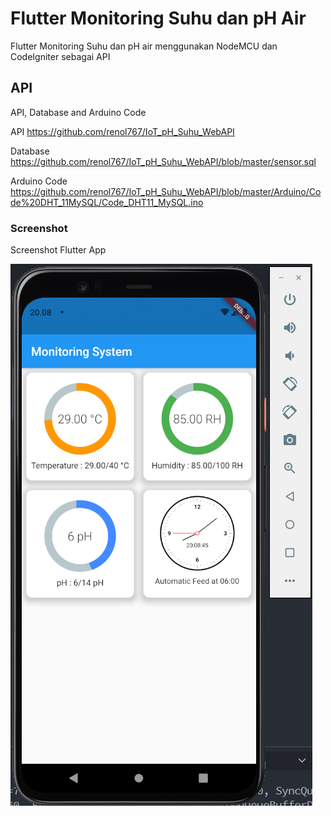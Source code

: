 # Flutter Monitoring Suhu dan pH Air
Flutter Monitoring Suhu dan pH air menggunakan NodeMCU dan CodeIgniter sebagai API

## API

API, Database and Arduino Code

API
https://github.com/renol767/IoT_pH_Suhu_WebAPI

Database
https://github.com/renol767/IoT_pH_Suhu_WebAPI/blob/master/sensor.sql

Arduino Code
https://github.com/renol767/IoT_pH_Suhu_WebAPI/blob/master/Arduino/Code%20DHT_11MySQL/Code_DHT11_MySQL.ino

### Screenshot

Screenshot Flutter App

![](screenshot/1.png)
